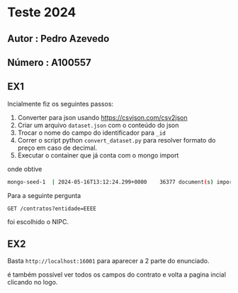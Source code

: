 # Teste 2024

## Autor : Pedro Azevedo
## Número : A100557


## EX1

Incialmente fiz os seguintes passos:

1. Converter para json usando https://csvjson.com/csv2json
2. Criar um arquivo `dataset.json` com o conteúdo do json
3. Trocar o nome do campo do identificador para `_id`
4. Correr o script python `convert_dataset.py` para resolver formato do preço em caso de decimal.
4. Executar o container que já conta com o mongo import


onde obtive

```bash
mongo-seed-1  | 2024-05-16T13:12:24.299+0000    36377 document(s) imported successfully. 0 document(s) failed to import.
```

Para a seguinte pergunta 

`GET /contratos?entidade=EEEE`

foi escolhido o NIPC.

## EX2

Basta `http://localhost:16001` para aparecer a 2 parte do enunciado.

é também possível ver todos os campos do contrato e volta a pagina incial clicando no logo.

